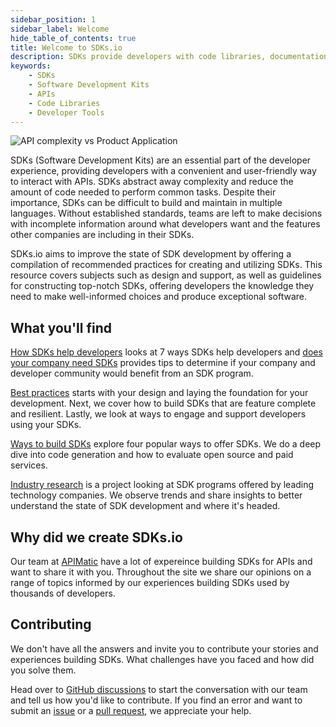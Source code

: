 ```yaml
---
sidebar_position: 1
sidebar_label: Welcome
hide_table_of_contents: true
title: Welcome to SDKs.io
description: SDKs provide developers with code libraries, documentation, tools and more to get apps built faster. Think of it as a LEGO set--all the pieces you need for assembly, along with instructions.
keywords: 
    - SDKs
    - Software Development Kits
    - APIs
    - Code Libraries
    - Developer Tools
---
```


![API complexity vs Product Application](/img/logo-var4.svg#logo) 

SDKs (Software Development Kits) are an essential part of the developer experience, providing developers with a convenient and user-friendly way to interact with APIs. SDKs abstract away complexity and reduce the amount of code needed to perform common tasks. Despite their importance, SDKs can be difficult to build and maintain in multiple languages. Without established standards, teams are left to make decisions with incomplete information around what developers want and the features other companies are including in their SDKs. 

SDKs.io aims to improve the state of SDK development by offering a compilation of recommended practices for creating and utilizing SDKs. This resource covers subjects such as design and support, as well as guidelines for constructing top-notch SDKs, offering developers the knowledge they need to make well-informed choices and produce exceptional software.

## What you'll find

[How SDKs help developers](/docs/introduction/how-sdks-help-developers) looks at 7 ways SDKs help developers and [does your company need SDKs](/docs/introduction/does-your-company-need-sdks) provides tips to determine if your company and developer community would benefit from an SDK program.

[Best practices](/docs/best-practices/overview) starts with your design and laying the foundation for your development. Next, we cover how to build SDKs that are feature complete and resilient. Lastly, we look at ways to engage and support developers using your SDKs.

[Ways to build SDKs](/docs/ways-to-build-sdks/) explore four popular ways to offer SDKs. We do a deep dive into code generation and how to evaluate open source and paid services.

[Industry research](/docs/industry-sdk-research) is a project looking at SDK programs offered by leading technology companies. We observe trends and share insights to better understand the state of SDK development and where it's headed.

## Why did we create SDKs.io

Our team at [APIMatic](https://www.apimatic.io/) have a lot of expereince building SDKs for APIs and want to share it with you. Throughout the site we share our opinions on a range of topics informed by our experiences building SDKs used by thousands of developers.

## Contributing

We don't have all the answers and invite you to contribute your stories and experiences building SDKs.  What challenges have you faced and how did you solve them. 

Head over to [GitHub discussions](https://github.com/apimatic/apimatic-sdks-io/discussions) to start the conversation with our team and tell us how you'd like to contribute. If you find an error and want to submit an [issue](https://github.com/apimatic/apimatic-sdks-io/issues) or a [pull request](https://github.com/apimatic/apimatic-sdks-io/pulls), we appreciate your help.
